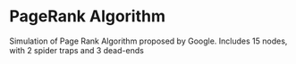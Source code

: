 # PageRank Algorithm
Simulation of Page Rank Algorithm proposed by Google.
Includes 15 nodes, with 2 spider traps and 3 dead-ends

